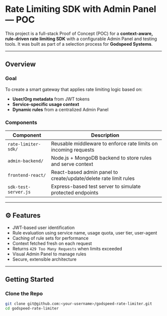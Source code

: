 # Rate Limiting SDK with Admin Panel — POC

This project is a full-stack Proof of Concept (POC) for a **context-aware, rule-driven rate limiting SDK** with a configurable Admin Panel and testing tools. It was built as part of a selection process for **Godspeed Systems**.

---

##  Overview

### Goal
To create a smart gateway that applies rate limiting logic based on:

- **User/Org metadata** from JWT tokens
- **Service-specific usage context**
- **Dynamic rules** from a centralized Admin Panel

###  Components

| Component        | Description                                                                 |
|------------------|-----------------------------------------------------------------------------|
| `rate-limiter-sdk/` | Reusable middleware to enforce rate limits on incoming requests          |
| `admin-backend/`     | Node.js + MongoDB backend to store rules and serve context              |
| `frontend-react/`    | React-based admin panel to create/update/delete rate limit rules        |
| `sdk-test-server.js` | Express-based test server to simulate protected endpoints               |

---

## ⚙️ Features

- JWT-based user identification
- Rule evaluation using service name, usage quota, user tier, user-agent
- Caching of rule sets for performance
- Context fetched fresh on each request
- Returns `429 Too Many Requests` when limits exceeded
- Visual Admin Panel to manage rules
- Secure, extensible architecture

---

## Getting Started

### Clone the Repo

```bash
git clone git@github.com:<your-username>/godspeed-rate-limiter.git
cd godspeed-rate-limiter
